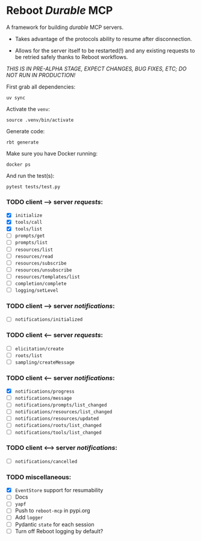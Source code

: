 # Reboot *Durable* MCP

A framework for building _durable_ MCP servers.

* Takes advantage of the protocols ability to resume after
  disconnection.

* Allows for the server itself to be restarted(!) and any existing
  requests to be retried safely thanks to Reboot workflows.

*THIS IS IN PRE-ALPHA STAGE, EXPECT CHANGES, BUG FIXES, ETC; DO NOT RUN IN PRODUCTION!*

First grab all dependencies:
```console
uv sync
```
Activate the `venv`:
```console
source .venv/bin/activate
```
Generate code:
```console
rbt generate
```
Make sure you have Docker running:
```console
docker ps
```
And run the test(s):
```console
pytest tests/test.py
```

### TODO client --> server _requests_:
- [x] `initialize`
- [x] `tools/call`
- [x] `tools/list`
- [ ] `prompts/get`
- [ ] `prompts/list`
- [ ] `resources/list`
- [ ] `resources/read`
- [ ] `resources/subscribe`
- [ ] `resources/unsubscribe`
- [ ] `resources/templates/list`
- [ ] `completion/complete`
- [ ] `logging/setLevel`

### TODO client --> server _notifications_:
- [ ] `notifications/initialized`

### TODO client <-- server _requests_:
- [ ] `elicitation/create`
- [ ] `roots/list`
- [ ] `sampling/createMessage`

### TODO client <-- server _notifications_:
- [x] `notifications/progress`
- [ ] `notifications/message`
- [ ] `notifications/prompts/list_changed`
- [ ] `notifications/resources/list_changed`
- [ ] `notifications/resources/updated`
- [ ] `notifications/roots/list_changed`
- [ ] `notifications/tools/list_changed`

### TODO client <--> server _notifications_:
- [ ] `notifications/cancelled`

### TODO miscellaneous:
- [x] `EventStore` support for resumability
- [ ] Docs
- [ ] `yapf`
- [ ] Push to `reboot-mcp` in pypi.org
- [ ] Add `logger`
- [ ] Pydantic `state` for each session
- [ ] Turn off Reboot logging by default?
